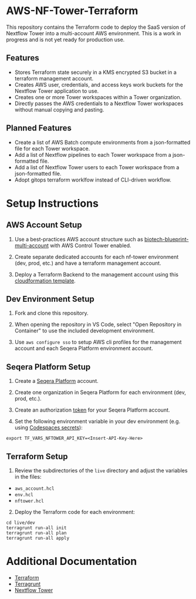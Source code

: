 # AWS-NF-Tower-Terraform

This repository contains the Terraform code to deploy the SaaS version of Nextflow Tower into a multi-account AWS environment.
This is a work in progress and is not yet ready for production use.

## Features

- Stores Terraform state securely in a KMS encrypted S3 bucket in a terraform management account.
- Creates AWS user, credentials, and access keys work buckets for the Nextflow Tower application to use.
- Creates one or more Tower workspaces within a Tower organization.
- Directly passes the AWS credentials to a Nextflow Tower workspaces without manual copying and pasting.

## Planned Features

- Create a list of AWS Batch compute environments from a json-formatted file for each Tower workspace.
- Add a list of Nextflow pipelines to each Tower workspace from a json-formatted file.
- Add a list of Nextflow Tower users to each Tower workspace from a json-formatted file.
- Adopt gitops terraform worklfow instead of CLI-driven workflow.

# Setup Instructions

## AWS Account Setup

1. Use a best-practices AWS account structure such as [biotech-blueprint-multi-account](https://github.com/aws-samples/biotech-blueprint-multi-account) with AWS Control Tower enabled.

2. Create separate dedicated accounts for each nf-tower environment (dev, prod, etc.) and have a terraform management account.

3. Deploy a Terraform Backend to the management account using this [cloudformation template](https://github.com/thoughtbot/cloudformation-terraform-state-backend).

## Dev Environment Setup

1. Fork and clone this repository.

2. When opening the repository in VS Code, select "Open Repository in Container" to use the included development environment.

3. Use `aws configure sso` to setup AWS cli profiles for the management account and each Seqera Platform environment account.

## Seqera Platform Setup

1. Create a [Seqera Platform](https://tower.nf/) account.

2. Create one organization in Seqera Platform for each environment (dev, prod, etc.).

3. Create an authorization [token](https://docs.seqera.io/platform/23.3.0/api/overview#authentication) for your Seqera Platform account.

4. Set the following environment variable in your dev environment (e.g. using [Codespaces secrets](https://docs.github.com/en/codespaces/managing-your-codespaces/managing-your-account-specific-secrets-for-github-codespaces)):

```
export TF_VARS_NFTOWER_API_KEY=<Insert-API-Key-Here>
```

## Terraform Setup

1. Review the subdirectories of the `live` directory and adjust the variables in the files:

- `aws_account.hcl`
- `env.hcl`
- `nftower.hcl`

2. Deploy the Terraform code for each environment:

```
cd live/dev
terragrunt run-all init
terragrunt run-all plan
terragrunt run-all apply
```

# Additional Documentation

- [Terraform](https://developer.hashicorp.com/terraform/docs)
- [Terragrunt](https://terragrunt.gruntwork.io/)
- [Nextflow Tower](https://help.tower.nf/)
